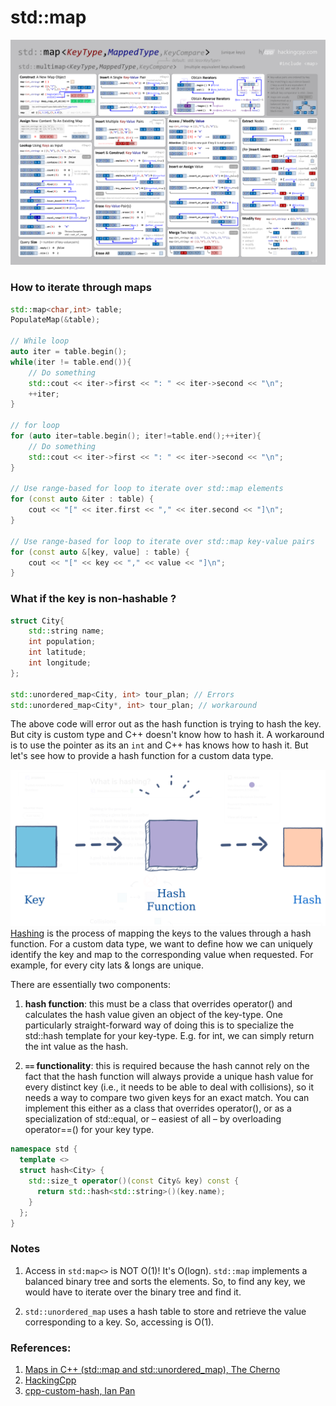 # std::map

![std::map](/wiki/media/map.png)

### How to iterate through maps
```C++
std::map<char,int> table;
PopulateMap(&table);

// While loop
auto iter = table.begin();
while(iter != table.end()){
    // Do something
    std::cout << iter->first << ": " << iter->second << "\n"; 
    ++iter;
}

// for loop
for (auto iter=table.begin(); iter!=table.end();++iter){
    // Do something
    std::cout << iter->first << ": " << iter->second << "\n"; 
}

// Use range-based for loop to iterate over std::map elements
for (const auto &iter : table) {
    cout << "[" << iter.first << "," << iter.second << "]\n";
}

// Use range-based for loop to iterate over std::map key-value pairs
for (const auto &[key, value] : table) {
    cout << "[" << key << "," << value << "]\n";
}

```

### What if the key is non-hashable ?
```C++
struct City{
    std::string name;
    int population;
    int latitude;  
    int longitude;
};

std::unordered_map<City, int> tour_plan; // Errors
std::unordered_map<City*, int> tour_plan; // workaround
```
The above code will error out as the hash function is trying to hash the key. But city is custom type and C++ doesn't know how to hash it. A workaround is to use the pointer as its an `int` and C++ has knows how to hash it. But let's see how to provide a hash function for a custom data type.

![std::map](/wiki/media/hashing.png)
[Hashing](https://en.wikipedia.org/wiki/Hash_function) is the process of mapping the keys to the values through a hash function. For a custom data type, we want to define how we can uniquely identify the key and map to the corresponding value when requested. For example, for every city lats & longs are unique.

There are essentially two components:
1. **hash function**: this must be a class that overrides operator() and calculates the hash value given an object of the key-type. One particularly straight-forward way of doing this is to specialize the std::hash template for your key-type. E.g. for int, we can simply return the int value as the hash.

2. **`==` functionality**: this is required because the hash cannot rely on the fact that the hash function will always provide a unique hash value for every distinct key (i.e., it needs to be able to deal with collisions), so it needs a way to compare two given keys for an exact match. You can implement this either as a class that overrides operator(), or as a specialization of std::equal, or – easiest of all – by overloading operator==() for your key type.

```C++
namespace std {
  template <>
  struct hash<City> {
    std::size_t operator()(const City& key) const {
      return std::hash<std::string>()(key.name);
    }
  };
}
```

### Notes
1. Access in `std:map<>` is NOT O(1)! It's O(logn). `std::map` implements a balanced binary tree and sorts the elements. So, to find any key, we would have to iterate over the binary tree and find it.

2. `std::unordered_map` uses a hash table to store and retrieve the value corresponding to a key. So, accessing is O(1).


### References: 
1. [Maps in C++ (std::map and std::unordered_map), The Cherno](!https://www.youtube.com/watch?v=KiB0vRi2wlc)
2. [HackingCpp]()
3. [cpp-custom-hash, Ian Pan](https://ianyepan.github.io/posts/cpp-custom-hash/)